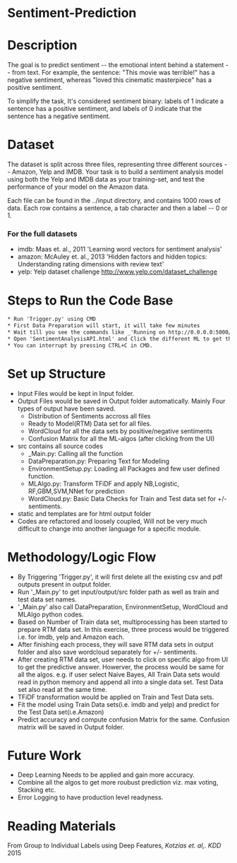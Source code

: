 Sentiment-Prediction
=======================

# Description

The goal is to predict sentiment -- the emotional intent behind a statement -- from text. 
For example, the sentence: "This movie was terrible!" has a negative sentiment, 
whereas "loved this cinematic masterpiece" has a positive sentiment.

To simplify the task, It's considered sentiment binary: labels of 1 indicate a sentence has a positive sentiment, and 
labels of 0 indicate that the sentence has a negative sentiment.

# Dataset

The dataset is split across three files, representing three different sources -- Amazon, Yelp and IMDB. 
Your task is to build a sentiment analysis model using both the Yelp and IMDB data as your training-set, 
and test the performance of your model on the Amazon data.

Each file can be found in the ../input directory, and contains 1000 rows of data. Each row contains a sentence, a tab character and then a label -- 0 or 1.


### For the full datasets

* imdb: Maas et. al., 2011 'Learning word vectors for sentiment analysis'
* amazon: McAuley et. al., 2013 'Hidden factors and hidden topics: Understanding rating dimensions with review text'
* yelp: Yelp dataset challenge http://www.yelp.com/dataset_challenge

# Steps to Run the Code Base
```xml
* Run 'Trigger.py' using CMD
* First Data Preparation will start, it will take few minutes
* Wait till you see the commands like _'Running on http://0.0.0.0:5000/ (Press CTRL+C to quit)'_
* Open 'SentimentAnalysisAPI.html' and Click the different ML to get the scores.
* You can interrupt by pressing CTRL+C in CMD.
```

# Set up Structure

* Input Files would be kept in Input folder.
* Output Files would be saved in Output folder automatically.
	Mainly Four types of output have been saved.
	* Distribution of Sentiments accross all files
	* Ready to Model(RTM) Data set for all files.
	* WordCloud for all the data sets by positive/negative sentiments
	* Confusion Matrix for all the ML-algos (after clicking from the UI)
* src contains all source codes
	* _Main.py: Calling all the function
	* DataPreparation.py: Preparing Text for Modeling
	* EnvironmentSetup.py: Loading all Packages and few user defined function.
	* MLAlgo.py: Transform TFiDF and apply NB,Logistic, RF,GBM,SVM,NNet for prediction
	* WordCloud.py: Basic Data Checks for Train and Test data set for +/- sentiments.
* static and templates are for html output folder
* Codes are refactored and loosely coupled, Will not be very much difficult to change into another language for a specific module. 

# Methodology/Logic Flow

* By Triggering 'Trigger.py', it will first delete all the existing csv and pdf outputs present in output folder.
* Run '_Main.py' to get input/output/src folder path as well as train and test data set names.
* '_Main.py' also call DataPreparation, EnvironmentSetup, WordCloud and MLAlgo python codes.
* Based on Number of Train data set, multiprocessing has been started to prepare RTM data set. In this exercise, three process would be triggered i.e. for imdb, yelp and Amazon each.
* After finishing each process, they will save RTM data sets in output folder and also save wordcloud separately for +/- sentiments.
* After creating RTM data set, user needs to click on specific algo from UI to get the predictive answer. Howerver, the process would be same for all the algos.
	e.g. if user select Naive Bayes, All Train Data sets would read in python memory and append all into a single data set. Test Data set also read at the same time.
* TFiDF transformation would be applied on Train and Test Data sets.
* Fit the model using Train Data sets(i.e. imdb and yelp) and predict for the Test Data set(i.e.Amazon)
* Predict accuracy and compute confusion Matrix for the same. Confusion matrix will be saved in Output folder.
	
# Future Work

* Deep Learning Needs to be applied and gain more accuracy.
* Combine all the algos to get more roubust prediction viz. max voting, Stacking etc.
* Error Logging to have production level readyness.

# Reading Materials
  From Group to Individual Labels using Deep Features, _Kotzias et. al,. KDD_ 2015